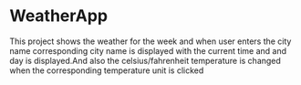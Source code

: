 # WeatherApp

This project shows the weather for the week and when user enters the city name corresponding city name is displayed with the current time and and day is displayed.And also the celsius/fahrenheit temperature is changed when the corresponding temperature unit is clicked

